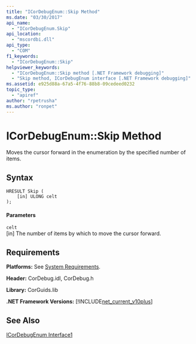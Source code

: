 ```yaml
---
title: "ICorDebugEnum::Skip Method"
ms.date: "03/30/2017"
api_name: 
  - "ICorDebugEnum.Skip"
api_location: 
  - "mscordbi.dll"
api_type: 
  - "COM"
f1_keywords: 
  - "ICorDebugEnum::Skip"
helpviewer_keywords: 
  - "ICorDebugEnum::Skip method [.NET Framework debugging]"
  - "Skip method, ICorDebugEnum interface [.NET Framework debugging]"
ms.assetid: e925d88a-67a5-4f76-88b8-09cedeed0232
topic_type: 
  - "apiref"
author: "rpetrusha"
ms.author: "ronpet"
---
```

# ICorDebugEnum::Skip Method
Moves the cursor forward in the enumeration by the specified number of items.  
  
## Syntax  
  
```  
HRESULT Skip (  
    [in] ULONG celt  
);  
```  
  
#### Parameters  
 `celt`  
 [in] The number of items by which to move the cursor forward.  
  
## Requirements  
 **Platforms:** See [System Requirements](../../../../docs/framework/get-started/system-requirements.md).  
  
 **Header:** CorDebug.idl, CorDebug.h  
  
 **Library:** CorGuids.lib  
  
 **.NET Framework Versions:** [!INCLUDE[net_current_v10plus](../../../../includes/net-current-v10plus-md.md)]  
  
## See Also  
 [ICorDebugEnum Interface1](../../../../docs/framework/unmanaged-api/debugging/icordebugenum-interface1.md)

